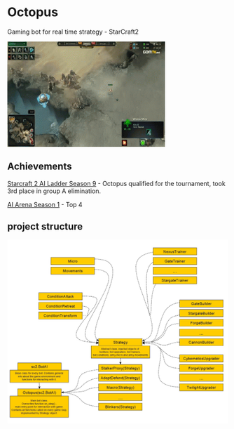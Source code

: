 # Octopus
Gaming bot for real time strategy - StarCraft2

![img1](.idea/zAwSN1u.gif)

## Achievements
 [Starcraft 2 AI Ladder Season 9](https://sc2ai.net/index.php?season=9) - Octopus qualified for the tournament, took 3rd place in group A elimination.

 [AI Arena Season 1](https://aiarena.net/seasons/stats/40/octopus_v2-season-1) - Top 4

## project structure
![img1](.idea/sc2_bot_v2_project_graph.jpg)


 
